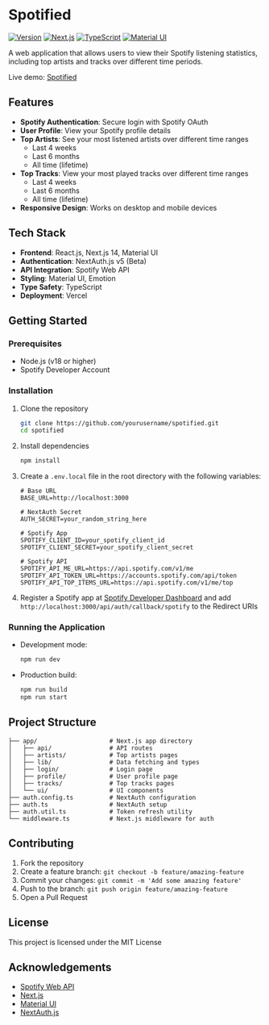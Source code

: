 # Spotified

[![Version](https://img.shields.io/badge/version-0.2.0-green.svg)](https://github.com/yourusername/spotified)
[![Next.js](https://img.shields.io/badge/Next.js-14.1.0-000000?logo=next.js&logoColor=white)](https://nextjs.org/)
[![TypeScript](https://img.shields.io/badge/TypeScript-5-3178C6?logo=typescript&logoColor=white)](https://www.typescriptlang.org/)
[![Material UI](https://img.shields.io/badge/Material_UI-5.15-0081CB?logo=material-ui&logoColor=white)](https://mui.com/)

A web application that allows users to view their Spotify listening statistics, including top artists and tracks over different time periods.

Live demo: [Spotified](https://spotified-blue.vercel.app/)

## Features

- **Spotify Authentication**: Secure login with Spotify OAuth
- **User Profile**: View your Spotify profile details
- **Top Artists**: See your most listened artists over different time ranges
  - Last 4 weeks
  - Last 6 months
  - All time (lifetime)
- **Top Tracks**: View your most played tracks over different time ranges
  - Last 4 weeks
  - Last 6 months
  - All time (lifetime)
- **Responsive Design**: Works on desktop and mobile devices

## Tech Stack

- **Frontend**: React.js, Next.js 14, Material UI
- **Authentication**: NextAuth.js v5 (Beta)
- **API Integration**: Spotify Web API
- **Styling**: Material UI, Emotion
- **Type Safety**: TypeScript
- **Deployment**: Vercel

## Getting Started

### Prerequisites

- Node.js (v18 or higher)
- Spotify Developer Account

### Installation

1. Clone the repository

   ```bash
   git clone https://github.com/yourusername/spotified.git
   cd spotified
   ```

2. Install dependencies

   ```bash
   npm install
   ```

3. Create a `.env.local` file in the root directory with the following variables:

   ```
   # Base URL
   BASE_URL=http://localhost:3000

   # NextAuth Secret
   AUTH_SECRET=your_random_string_here

   # Spotify App
   SPOTIFY_CLIENT_ID=your_spotify_client_id
   SPOTIFY_CLIENT_SECRET=your_spotify_client_secret

   # Spotify API
   SPOTIFY_API_ME_URL=https://api.spotify.com/v1/me
   SPOTIFY_API_TOKEN_URL=https://accounts.spotify.com/api/token
   SPOTIFY_API_TOP_ITEMS_URL=https://api.spotify.com/v1/me/top
   ```

4. Register a Spotify app at [Spotify Developer Dashboard](https://developer.spotify.com/dashboard/) and add `http://localhost:3000/api/auth/callback/spotify` to the Redirect URIs

### Running the Application

- Development mode:

  ```bash
  npm run dev
  ```

- Production build:
  ```bash
  npm run build
  npm run start
  ```

## Project Structure

```
├── app/                    # Next.js app directory
│   ├── api/                # API routes
│   ├── artists/            # Top artists pages
│   ├── lib/                # Data fetching and types
│   ├── login/              # Login page
│   ├── profile/            # User profile page
│   ├── tracks/             # Top tracks pages
│   └── ui/                 # UI components
├── auth.config.ts          # NextAuth configuration
├── auth.ts                 # NextAuth setup
├── auth.util.ts            # Token refresh utility
└── middleware.ts           # Next.js middleware for auth
```

## Contributing

1. Fork the repository
2. Create a feature branch: `git checkout -b feature/amazing-feature`
3. Commit your changes: `git commit -m 'Add some amazing feature'`
4. Push to the branch: `git push origin feature/amazing-feature`
5. Open a Pull Request

## License

This project is licensed under the MIT License

## Acknowledgements

- [Spotify Web API](https://developer.spotify.com/documentation/web-api/)
- [Next.js](https://nextjs.org/)
- [Material UI](https://mui.com/)
- [NextAuth.js](https://next-auth.js.org/)

